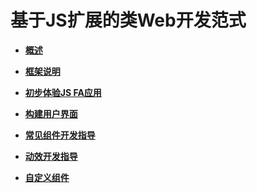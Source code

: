 # 基于JS扩展的类Web开发范式



- **[概述](ui-js-overview.md)**

- **[框架说明](js-framework.md)**

- **[初步体验JS FA应用](ui-js-fa.md)**

- **[构建用户界面](ui-js-building-ui.md)**

- **[常见组件开发指导](ui-js-common-components.md)**

- **[动效开发指导](ui-js-animate.md)**

- **[自定义组件](ui-js-custom-components.md)**
